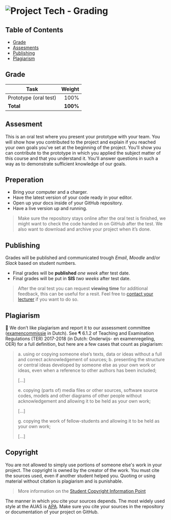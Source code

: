 # ![Project Tech - Grading][banner]

## Table of Contents

*   [Grade](#grade)
*   [Assesments](#assesments)
*   [Publishing](#publishing)
*   [Plagiarism](#plagiarism)

## Grade

| Task                                |   Weight |
| ----------------------------------  | -------: |
| Prototype (oral test)               |     100% |
| **Total**                           | **100%** |

## Assesment
This is an oral test where you present your prototype with your team. You will show how you contributed to the project and explain if you reached your own goals you've set at the beginning of the project. You'll show you can contribute to the prototype in which you applied the subject matter of this course and that you understand it. You'll answer questions in such a way as to demonstrate sufficient knowledge of our goals.

## Preperation
* Bring your computer and a charger.
* Have the latest version of your code ready in your editor.
* Open up your docs inside of your GitHub repository.
* Have a live version up and running.

> Make sure the repository stays online after the oral test is finished, we might want to check the code handed in on GitHub after the test. We also want to download and archive your project when it’s done.

## Publishing
Grades will be published and communicated trough _Email_, _Moodle_ and/or _Slack_ based on student numbers.

* Final grades will be **published** _one week_ after test date.
* Final grades will be put in **SIS** _two weeks_ after test date.

> After the oral test you can request **viewing time** for additional feedback, this can be useful for a resit. Feel free to [contact your lecturer](/readme#synopsis) if you want to do so.

## Plagiarism

💁  We don’t like plagiarism and report it to our assessment committee
([examencommissie](https://moodle.cmd.hva.nl/mod/page/view.php?id=1738) in Dutch). See ¶ 6.1.2 of Teaching and Examination
Regulations (TER) 2017-2018 (in Dutch: Onderwijs- en examenregeling, OER) for
a full definition, but here are a few cases that count as plagiarism:

> a. using or copying someone else’s texts, data or ideas without a full and
> correct acknowledgement of sources;
> b. presenting the structure or central ideas developed by someone else as
> your own work or ideas, even when a reference to other authors has been
> included;
>
> \[…]
>
> e. copying (parts of) media files or other sources, software source codes,
> models and other diagrams of other people without acknowledgement and
> allowing it to be held as your own work;
>
> \[…]
>
> g. copying the work of fellow-students and allowing it to be held as your
> own work;
>
> \[…]

## Copyright

You are not allowed to simply use portions of someone else's work in your project. The copyright is owned by the creator of the work. You must cite the sources used, even if another student helped you. Quoting or using material without citation is plagiarism and is punishable.  

> More information on the [Student Copyright Information Point](https://www.amsterdamuas.com/library/services/copyright/students.html)

The manner in which you cite your sources depends. The most widely used style at the AUAS is [APA](https://www.amsterdamuas.com/library/services/acknowledging-sources/apa-style/apa-style.html). Make sure you cite your sources in the repository or documentation of your project on GitHub.

[banner]: https://cmda-bt.github.io/pt-course-18-19/assets/banner-grading.svg